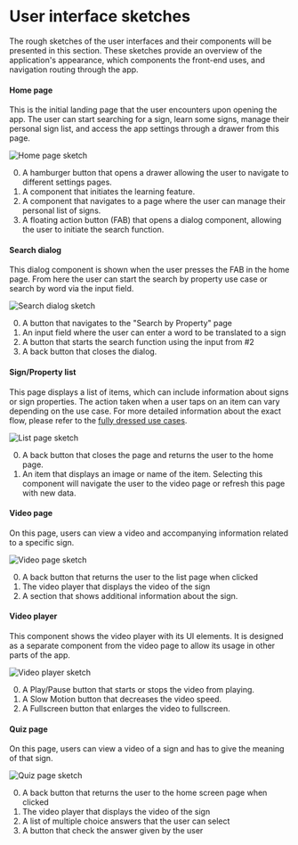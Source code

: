 #  User interface sketches

The rough sketches of the user interfaces and their components will be presented in this section.
These sketches provide an overview of the application's appearance, which components the front-end uses, and navigation routing through the app.

#### Home page
This is the initial landing page that the user encounters upon opening the app.
The user can start searching for a sign, learn some signs, manage their personal sign list, and access the app settings through a drawer from this page.

![Home page sketch](Media/Home_page_sketch.png)

0. A hamburger button that opens a drawer allowing the user to navigate to different settings pages.
0. A component that initiates the learning feature.
0. A component that navigates to a page where the user can manage their personal list of signs.
0. A floating action button (FAB) that opens a dialog component, allowing the user to initiate the search function.

#### Search dialog
This dialog component is shown when the user presses the FAB in the home page.
From here the user can start the search by property use case or search by word via the input field.

![Search dialog sketch](Media/Search_dialog_sketch.png)

0. A button that navigates to the "Search by Property" page
0. An input field where the user can enter a word to be translated to a sign
0. A button that starts the search function using the input from #2
0. A back button that closes the dialog.

#### Sign/Property list
This page displays a list of items, which can include information about signs or sign properties.
The action taken when a user taps on an item can vary depending on the use case.
For more detailed information about the exact flow, please refer to the [fully dressed use cases](#use-case-description).

![List page sketch](Media/List_page_sketch.png)

0. A back button that closes the page and returns the user to the home page.
0. An item that displays an image or name of the item. Selecting this component will navigate the user to the video page or refresh this page with new data.

#### Video page
On this page, users can view a video and accompanying information related to a specific sign.

![Video page sketch](Media/Video_page_sketch.png)

0. A back button that returns the user to the list page when clicked
0. The video player that displays the video of the sign
0. A section that shows additional information about the sign.

#### Video player
This component shows the video player with its UI elements.
It is designed as a separate component from the video page to allow its usage in other parts of the app.

![Video player sketch](./Media/Video_player_sketch.png)

0. A Play/Pause button that starts or stops the video from playing.
0. A Slow Motion button that decreases the video speed.
0. A Fullscreen button that enlarges the video to fullscreen.

#### Quiz page
On this page, users can view a video of a sign and has to give the meaning of that sign.

![Quiz page sketch](Media/Quiz_page_sketch.png)

0. A back button that returns the user to the home screen page when clicked
0. The video player that displays the video of the sign
0. A list of multiple choice answers that the user can select
0. A button that check the answer given by the user
